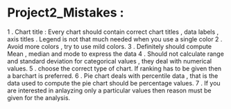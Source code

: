 # Project2_Mistakes :
1 . Chart title : Every chart should contain correct chart titles , data labels , axis titles . Legend is not that much needed when you use a single color
2 . Avoid more colors , try to use mild colors.
3 . Definitely should compute Mean , median and mode to express the data 
4 . Should not calculate range and standard deviation for categorical values , they deal with numerical values.
5 . choose the correct type of chart. If ranking has to be given then a barchart is preferred.
6 . Pie chart deals with percentile data , that is the data used to compute the pie chart should be percentage values.
7 . If you are interested in anlayzing only a particular values then reason must be given for the analysis.

